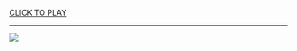 
<a href="https://premium76.site?title=unblocked_games_g&ref=13M">CLICK TO PLAY</a></h3>
<hr>

<a href="https://premium76.site?title=unblocked_games_g&ref=13M"><img src="https://clearcache.store/games.png"></a>



